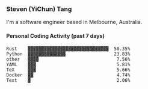 ### Steven (YiChun) Tang

I'm a software engineer based in Melbourne, Australia.

#### Personal Coding Activity (past 7 days)
```
Rust    ▓▓▓▓▓▓▓▓▓▓▓▓▓▓▓▓▓▓▓▓▓▓▓▓▓▓▓▓▓▓  50.35%
Python  ▓▓▓▓▓▓▓▓▓▓▓▓▓▓                  23.83%
other   ▓▓▓▓                             7.56%
YAML    ▓▓▓                              5.81%
TeX     ▓▓▓                              5.66%
Docker  ▓▓                               4.74%
Text    ▓                                2.06%
```
